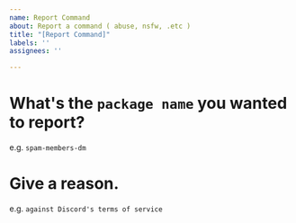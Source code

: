 ```yaml
---
name: Report Command
about: Report a command ( abuse, nsfw, .etc )
title: "[Report Command]"
labels: ''
assignees: ''

---
```


# What's the `package name` you wanted to report?
e.g. `spam-members-dm`

# Give a reason.
e.g. `against Discord's terms of service`
